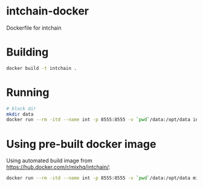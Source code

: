 # intchain-docker
Dockerfile for intchain


# Building

```bash
docker build -t intchain .
```

# Running

```bash
# block dir
mkdir data
docker run --rm -itd --name int -p 8555:8555 -v `pwd`/data:/opt/data intchain
```

# Using pre-built docker image

Using automated build image from <https://hub.docker.com/r/mixhq/intchain/>:

```bash
docker run --rm -itd --name int -p 8555:8555 -v `pwd`/data:/opt/data mixhq/intchain
```
